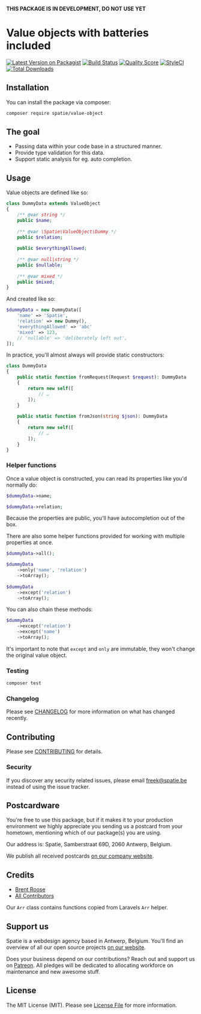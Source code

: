 **THIS PACKAGE IS IN DEVELOPMENT, DO NOT USE YET**

# Value objects with batteries included

[![Latest Version on Packagist](https://img.shields.io/packagist/v/spatie/value-object.svg?style=flat-square)](https://packagist.org/packages/spatie/value-object)
[![Build Status](https://img.shields.io/travis/spatie/value-object/master.svg?style=flat-square)](https://travis-ci.org/spatie/value-object)
[![Quality Score](https://img.shields.io/scrutinizer/g/spatie/value-object.svg?style=flat-square)](https://scrutinizer-ci.com/g/spatie/value-object)
[![StyleCI](https://github.styleci.io/repos/153632216/shield?branch=master)](https://github.styleci.io/repos/153632216)
[![Total Downloads](https://img.shields.io/packagist/dt/spatie/value-object.svg?style=flat-square)](https://packagist.org/packages/spatie/value-object)

## Installation

You can install the package via composer:

```bash
composer require spatie/value-object
```

## The goal

- Passing data within your code base in a structured manner.
- Provide type validation for this data.
- Support static analysis for eg. auto completion.

## Usage

Value objects are defined like so:

```php
class DummyData extends ValueObject
{
    /** @var string */
    public $name;
    
    /** @var \Spatie\ValueObject\Dummy */
    public $relation;
    
    public $everythingAllowed;
    
    /** @var null|string */
    public $nullable;
    
    /** @var mixed */
    public $mixed;
}
```

And created like so:

```php
$dummyData = new DummyData([
    'name' => 'Spatie',
    'relation' => new Dummy(),
    'everythingAllowed' => 'abc'
    'mixed' => 123,
    // 'nullable' => 'deliberately left out',
]);
```

In practice, you'll almost always will provide static constructors:

```php
class DummyData
{
    public static function fromRequest(Request $request): DummyData
    {
        return new self([
            // …
        ]);
    }
    
    public static function fromJson(string $json): DummyData
    {
        return new self([
            // …
        ]);
    }
}
```

### Helper functions

Once a value object is constructed, you can read its properties like you'd normally do:

```php
$dummyData->name;

$dummyData->relation;
```

Because the properties are public, you'll have autocompletion out of the box.

There are also some helper functions provided for working with multiple properties at once. 

```php
$dummyData->all();

$dummyData
    ->only('name', 'relation')
    ->toArray();
    
$dummyData
    ->except('relation')
    ->toArray();
``` 

You can also chain these methods:

```php
$dummyData
    ->except('relation')
    ->except('name')
    ->toArray();
```

It's important to note that `except` and `only` are immutable, they won't change the original value object.

### Testing

``` bash
composer test
```

### Changelog

Please see [CHANGELOG](CHANGELOG.md) for more information on what has changed recently.

## Contributing

Please see [CONTRIBUTING](CONTRIBUTING.md) for details.

### Security

If you discover any security related issues, please email freek@spatie.be instead of using the issue tracker.

## Postcardware

You're free to use this package, but if it makes it to your production environment we highly appreciate you sending us a postcard from your hometown, mentioning which of our package(s) you are using.

Our address is: Spatie, Samberstraat 69D, 2060 Antwerp, Belgium.

We publish all received postcards [on our company website](https://spatie.be/en/opensource/postcards).

## Credits

- [Brent Roose](https://github.com/brentgd)
- [All Contributors](../../contributors)

Our `Arr` class contains functions copied from Laravels `Arr` helper.

## Support us

Spatie is a webdesign agency based in Antwerp, Belgium. You'll find an overview of all our open source projects [on our website](https://spatie.be/opensource).

Does your business depend on our contributions? Reach out and support us on [Patreon](https://www.patreon.com/spatie). 
All pledges will be dedicated to allocating workforce on maintenance and new awesome stuff.

## License

The MIT License (MIT). Please see [License File](LICENSE.md) for more information.
